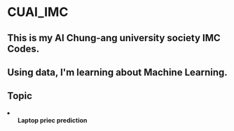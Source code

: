 # CUAI_IMC

## This is my AI Chung-ang university society IMC Codes.
## Using data, I'm learning about Machine Learning.

## Topic
<li>
  <ul><b>Laptop priec prediction</b>
</li>
